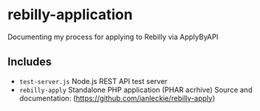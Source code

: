 # rebilly-application

Documenting my process for applying to Rebilly via ApplyByAPI

## Includes
* `test-server.js` Node.js REST API test server
* `rebilly-apply` Standalone PHP application (PHAR acrhive) Source and documentation: (https://github.com/ianleckie/rebilly-apply)
